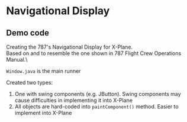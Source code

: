 # Navigational Display
## Demo code
Creating the 787's Navigational Display for X-Plane.\
Based on and to resemble the one shown in 787 Flight Crew Operations Manual.\

`Window.java` is the main runner

Created two types:
1) One with swing components (e.g. JButton). Swing components may cause difficulties in implementing it into X-Plane
2) All objects are hard-coded into `paintComponent()` method. Easier to implement into X-Plane
